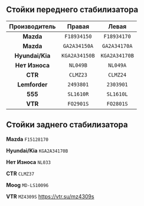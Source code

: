 ## Стойки переднего стабилизатора

| Производитель | Правая | Левая |
|:-:|:-:|:-:|
| __Mazda__ | `F18934150` | `F18934170` |
| __Mazda__ | `GA2A34150A` | `GA2A34170A` |
| __Hyundai/Kia__ | `KGA2A34150B` | `KGA2A34170B` |
| __Нет Износа__ | `NL049B` | `NL049A` |
| __CTR__ | `CLMZ23` | `CLMZ24` |
| __Lemforder__ | `2493801` | `2303901` |
| __555__ | `SL1610R` | `SL1610L` |
| __VTR__ | `FO2901S` | `FO2801S` |

## Стойки заднего стабилизатора

__Mazda__ `F15128170`

__Hyundai/Kia__ `KGA2A34170B`

__Нет Износа__ `NL033`

__CTR__ `CLMZ37`

__Moog__ `MD-LS10096`

__VTR__ `MZ4309S` https://vtr.su/mz4309s